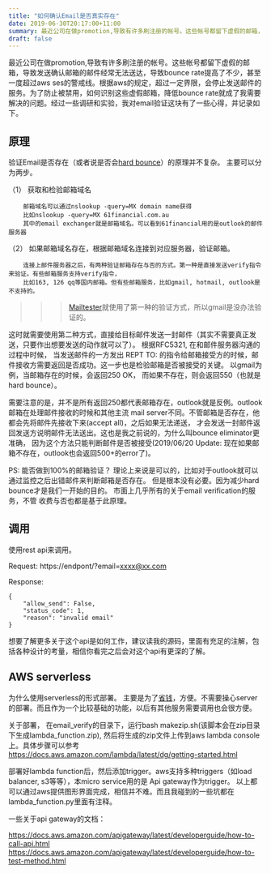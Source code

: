 ```yaml
---
title: "如何确认Email是否真实存在"
date: 2019-06-30T20:17:00+11:00
summary: 最近公司在做promotion,导致有许多刷注册的帐号。这些帐号都留下虚假的邮箱，导致发送确认邮箱的邮件经常无法送达，导致bounce rate提高了不少，甚至一度超过aws ses的警戒线。根据aws的规定，超过一定界限，会停止发送邮件的服务。为了防止被禁用，如何识别这些虚假邮箱，降低bounce rate就成了我需要解决的问题。
draft: false
---
```


最近公司在做promotion,导致有许多刷注册的帐号。这些帐号都留下虚假的邮箱，导致发送确认邮箱的邮件经常无法送达，导致bounce rate提高了不少，甚至一度超过aws ses的警戒线。根据aws的规定，超过一定界限，会停止发送邮件的服务。为了防止被禁用，如何识别这些虚假邮箱，降低bounce rate就成了我需要解决的问题。经过一些调研和实验，我对email验证这块有了一些心得，并记录如下。

## 原理
验证Email是否存在（或者说是否会[hard bounce](https://whatis.techtarget.com/definition/hard-bounce)）的原理并不复杂。
主要可以分为两步。

（1） 获取和检验邮箱域名

        邮箱域名可以通过nslookup -query=MX domain name获得
        比如nslookup -query=MX 61financial.com.au
        其中的email exchanger就是邮箱域名。可以看到61financial用的是outlook的邮件服务器

（2） 如果邮箱域名存在，根据邮箱域名连接到对应服务器，验证邮箱。

        连接上邮件服务器之后，有两种验证邮箱存在与否的方式。第一种是直接发送verify指令来验证。有些邮箱服务支持verify指令， 
        比如163, 126 qq等国内邮箱。但有些邮箱服务，比如gmail, hotmail, outlook是不支持的。

>>> [Mailtester](http://mailtester.com/testmail.php)就使用了第一种的验证方式，所以gmail是没办法验证的。

        
这时就需要使用第二种方式，直接给目标邮件发送一封邮件（其实不需要真正发送，只要作出想要发送的动作就可以了）。
根据RFC5321, 在和邮件服务器沟通的过程中时候， 当发送邮件的一方发出
REPT TO: <emaill address>的指令给邮箱接受方的时候，邮件接收方需要返回是否成功。这一步也是检验邮箱是否被接受的关键。
以gmail为例，当邮箱存在的时候，会返回250 OK， 而如果不存在，则会返回550（也就是hard bounce）。 

需要注意的是，并不是所有返回250都代表邮箱存在，outlook就是反例。outlook邮箱在处理邮件接收的时候和其他主流
mail server不同。不管邮箱是否存在，他都会先将邮件先接收下来(accept all)，之后如果无法递送，
才会发送一封邮件返回发送方说明邮件无法送出。这也是我之前说的，为什么叫bounce eliminator更准确，
因为这个方法只能判断邮件是否被接受(2019/06/20 Update: 现在如果邮箱不存在，outlook也会返回500+的error了)。

PS: 能否做到100%的邮箱验证？ 理论上来说是可以的，比如对于outlook就可以通过监控之后出错邮件来判断邮箱是否存在。
但是根本没有必要。因为减少hard bounce才是我们一开始的目的。 市面上几乎所有的关于email verification的服务，不管
收费与否也都是基于此原理。


## 调用

使用rest api来调用。

Request: 
https://endpont/?email=xxxx@xx.com

Response:
```
{
    "allow_send": False,
    "status_code": 1,
    "reason": "invalid email"
}
```
想要了解更多关于这个api是如何工作，建议读我的源码，里面有充足的注解，包括各种设计的考量，相信你看完之后会对这个api有更深的了解。

## AWS serverless

为什么使用serverless的形式部署。 主要是为了[省钱](https://aws.amazon.com/cn/lambda/pricing/)，方便。不需要操心server的部署。而且作为一个比较基础的功能，以后有其他服务需要调用也会很方便。

关于部署， 在email_verify的目录下，运行bash makezip.sh(该脚本会在zip目录下生成lambda_function.zip), 然后将生成的zip文件上传到aws lambda console上。具体步骤可以参考 https://docs.aws.amazon.com/lambda/latest/dg/getting-started.html

部署好lambda function后，然后添加trigger。aws支持多种triggers（如load balancer, s3等等），本micro service用的是 Api gateway作为trigger。 以上都可以通过aws提供图形界面完成，相信并不难。而且我碰到的一些坑都在lambda_function.py里面有注释。

一些关于api gateway的文档： 

https://docs.aws.amazon.com/apigateway/latest/developerguide/how-to-call-api.html
https://docs.aws.amazon.com/apigateway/latest/developerguide/how-to-test-method.html